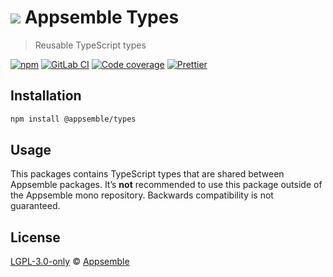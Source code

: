 # ![](https://gitlab.com/appsemble/appsemble/-/raw/0.20.16/config/assets/logo.svg) Appsemble Types

> Reusable TypeScript types

[![npm](https://img.shields.io/npm/v/@appsemble/types)](https://www.npmjs.com/package/@appsemble/types)
[![GitLab CI](https://gitlab.com/appsemble/appsemble/badges/0.20.16/pipeline.svg)](https://gitlab.com/appsemble/appsemble/-/releases/0.20.16)
[![Code coverage](https://codecov.io/gl/appsemble/appsemble/branch/0.20.16/graph/badge.svg)](https://codecov.io/gl/appsemble/appsemble)
[![Prettier](https://img.shields.io/badge/code_style-prettier-ff69b4.svg)](https://prettier.io)

## Installation

```sh
npm install @appsemble/types
```

## Usage

This packages contains TypeScript types that are shared between Appsemble packages. It’s **not**
recommended to use this package outside of the Appsemble mono repository. Backwards compatibility is
not guaranteed.

## License

[LGPL-3.0-only](https://gitlab.com/appsemble/appsemble/-/blob/0.20.16/LICENSE.md) ©
[Appsemble](https://appsemble.com)
